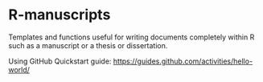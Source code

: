 # R-manuscripts
Templates and functions useful for writing documents completely within R such as a manuscript or a thesis or dissertation.

Using GitHub Quickstart guide: https://guides.github.com/activities/hello-world/
